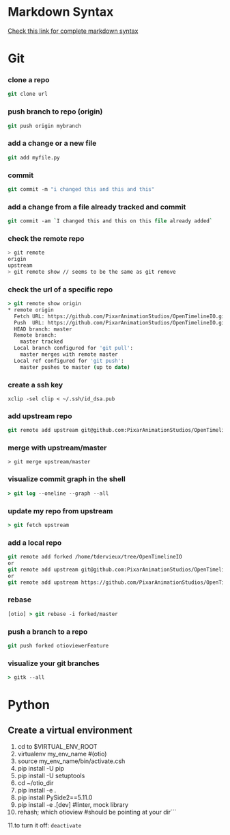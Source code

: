 # Markdown Syntax

[Check this link for complete markdown syntax](https://github.com/adam-p/markdown-here/wiki/Markdown-Cheatsheet)

# Git 

### clone a repo
```csh
git clone url
```

### push branch to repo (origin)
```csh
git push origin mybranch
```

### add a change or a new file
```csh
git add myfile.py
```

### commit
```csh
git commit -m "i changed this and this and this"
```

### add a change from a file already tracked and commit
```csh
git commit -am `I changed this and this on this file already added`
```

### check the remote repo
```bash
> git remote 
origin
upstream
> git remote show // seems to be the same as git remove
```

### check the url of a specific repo
```csh
> git remote show origin
* remote origin
  Fetch URL: https://github.com/PixarAnimationStudios/OpenTimelineIO.git
  Push  URL: https://github.com/PixarAnimationStudios/OpenTimelineIO.git
  HEAD branch: master
  Remote branch:
    master tracked
  Local branch configured for 'git pull':
    master merges with remote master
  Local ref configured for 'git push':
    master pushes to master (up to date)
```

### create a ssh key
```
xclip -sel clip < ~/.ssh/id_dsa.pub
```

### add upstream repo
```csh
git remote add upstream git@github.com:PixarAnimationStudios/OpenTimelineIO.git
```

### merge with upstream/master
```
> git merge upstream/master
```

### visualize commit graph in the shell
```csh
> git log --oneline --graph --all
```

### update my repo from upstream
```csh
> git fetch upstream
```

### add a local repo
```csh
git remote add forked /home/tdervieux/tree/OpenTimelineIO
or
git remote add upstream git@github.com:PixarAnimationStudios/OpenTimelineIO.git
or
git remote add upstream https://github.com/PixarAnimationStudios/OpenTimelineIO.git
```

### rebase
```csh
[otio] > git rebase -i forked/master
```

### push a branch to a repo
```csh
git push forked otioviewerFeature
```

### visualize your git branches
```csh
> gitk --all
```


# Python
## Create a virtual environment

1. cd to $VIRTUAL_ENV_ROOT
2. virtualenv my_env_name #(otio)
3. source my_env_name/bin/activate.csh
4. pip install -U pip
5. pip install -U setuptools
6. cd ~/otio_dir
7. pip install -e .
8. pip install PySide2==5.11.0
9. pip install -e .\[dev] #linter, mock library 
10. rehash; which otioview #should be pointing at your dir```

11.to turn it off: `deactivate`


